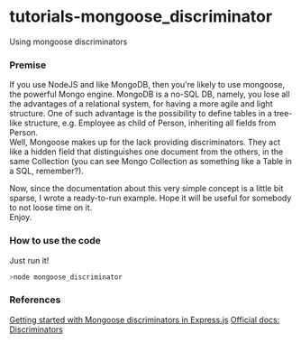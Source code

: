 # tutorials-mongoose_discriminator
Using mongoose discriminators

### Premise ###
If you use NodeJS and like MongoDB, then you're likely to use mongoose, the powerful Mongo engine.
MongoDB is a no-SQL DB, namely, you lose all the advantages of a relational system, for having a more agile and light structure. One of such advantage is the possibility to define tables in a tree-like structure, e.g. Employee as child of Person, inheriting all fields from Person.  
Well, Mongoose makes up for the lack providing discriminators. They act like a hidden field that distinguishes one document from the others, in the same Collection (you can see Mongo Collection as something like a Table in a SQL, remember?).
 
Now, since the documentation about this very simple concept is a little bit sparse, I wrote a ready-to-run example. Hope it will be useful for somebody to not loose time on it.  
Enjoy.

### How to use the code ###
Just run it!
```bash
>node mongoose_discriminator
```

### References ###
[Getting started with Mongoose discriminators in Express.js](https://dev.to/helenasometimes/getting-started-with-mongoose-discriminators-in-expressjs--22m9)
[Official docs: Discriminators](https://mongoosejs.com/docs/discriminators.html)

